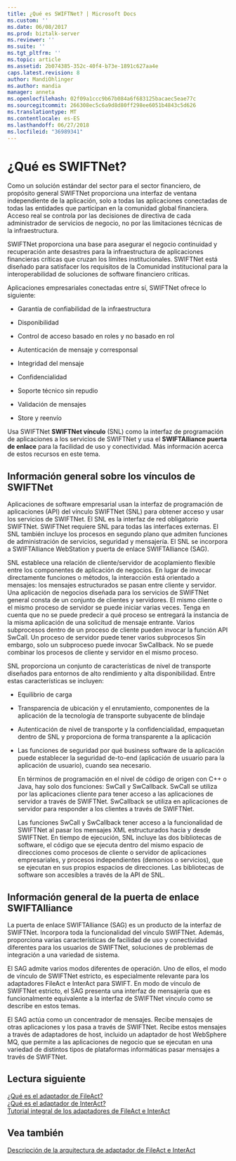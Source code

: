 ```yaml
---
title: ¿Qué es SWIFTNet? | Microsoft Docs
ms.custom: ''
ms.date: 06/08/2017
ms.prod: biztalk-server
ms.reviewer: ''
ms.suite: ''
ms.tgt_pltfrm: ''
ms.topic: article
ms.assetid: 2b074385-352c-40f4-b73e-1891c627aa4e
caps.latest.revision: 8
author: MandiOhlinger
ms.author: mandia
manager: anneta
ms.openlocfilehash: 02f09a1ccc9b67b084a6f683125bacaec5eae77c
ms.sourcegitcommit: 266308ec5c6a9d8d80ff298ee6051b4843c5d626
ms.translationtype: MT
ms.contentlocale: es-ES
ms.lasthandoff: 06/27/2018
ms.locfileid: "36989341"
---
```

# <a name="what-is-swiftnet"></a>¿Qué es SWIFTNet?
Como un solución estándar del sector para el sector financiero, de propósito general SWIFTNet proporciona una interfaz de ventana independiente de la aplicación, solo a todas las aplicaciones conectadas de todas las entidades que participan en la comunidad global financiera. Acceso real se controla por las decisiones de directiva de cada administrador de servicios de negocio, no por las limitaciones técnicas de la infraestructura.  
  
 SWIFTNet proporciona una base para asegurar el negocio continuidad y recuperación ante desastres para la infraestructura de aplicaciones financieras críticas que cruzan los límites institucionales. SWIFTNet está diseñado para satisfacer los requisitos de la Comunidad institucional para la interoperabilidad de soluciones de software financiero críticas.  
  
 Aplicaciones empresariales conectadas entre sí, SWIFTNet ofrece lo siguiente:  
  
-   Garantía de confiabilidad de la infraestructura  
  
-   Disponibilidad  
  
-   Control de acceso basado en roles y no basado en rol  
  
-   Autenticación de mensaje y corresponsal  
  
-   Integridad del mensaje  
  
-   Confidencialidad  
  
-   Soporte técnico sin repudio  
  
-   Validación de mensajes  
  
-   Store y reenvío  

Usa SWIFTNet **SWIFTNet vínculo** (SNL) como la interfaz de programación de aplicaciones a los servicios de SWIFTNet y usa el **SWIFTAlliance puerta de enlace** para la facilidad de uso y conectividad. Más información acerca de estos recursos en este tema.

## <a name="swiftnet-link-overview"></a>Información general sobre los vínculos de SWIFTNet

Aplicaciones de software empresarial usan la interfaz de programación de aplicaciones (API) del vínculo SWIFTNet (SNL) para obtener acceso y usar los servicios de SWIFTNet. El SNL es la interfaz de red obligatorio SWIFTNet. SWIFTNet requiere SNL para todas las interfaces externas. El SNL también incluye los procesos en segundo plano que admiten funciones de administración de servicios, seguridad y mensajería. El SNL se incorpora a SWIFTAlliance WebStation y puerta de enlace SWIFTAlliance (SAG).  
  
 SNL establece una relación de cliente/servidor de acoplamiento flexible entre los componentes de aplicación de negocios. En lugar de invocar directamente funciones o métodos, la interacción está orientado a mensajes: los mensajes estructurados se pasan entre cliente y servidor. Una aplicación de negocios diseñada para los servicios de SWIFTNet general consta de un conjunto de clientes y servidores. El mismo cliente o el mismo proceso de servidor se puede iniciar varias veces. Tenga en cuenta que no se puede predecir a qué proceso se entregará la instancia de la misma aplicación de una solicitud de mensaje entrante. Varios subprocesos dentro de un proceso de cliente pueden invocar la función API SwCall. Un proceso de servidor puede tener varios subprocesos Sin embargo, solo un subproceso puede invocar SwCallback. No se puede combinar los procesos de cliente y servidor en el mismo proceso.  
  
 SNL proporciona un conjunto de características de nivel de transporte diseñados para entornos de alto rendimiento y alta disponibilidad. Entre estas características se incluyen:  
  
- Equilibrio de carga  
  
- Transparencia de ubicación y el enrutamiento, componentes de la aplicación de la tecnología de transporte subyacente de blindaje  
  
- Autenticación de nivel de transporte y la confidencialidad, empaquetan dentro de SNL y proporciona de forma transparente a la aplicación  
  
- Las funciones de seguridad por qué business software de la aplicación puede establecer la seguridad de-to-end (aplicación de usuario para la aplicación de usuario), cuando sea necesario.  
  
  En términos de programación en el nivel de código de origen con C++ o Java, hay solo dos funciones: SwCall y SwCallback. SwCall se utiliza por las aplicaciones cliente para tener acceso a las aplicaciones de servidor a través de SWIFTNet. SwCallback se utiliza en aplicaciones de servidor para responder a los clientes a través de SWIFTNet.  
  
  Las funciones SwCall y SwCallback tener acceso a la funcionalidad de SWIFTNet al pasar los mensajes XML estructurados hacia y desde SWIFTNet. En tiempo de ejecución, SNL incluye las dos bibliotecas de software, el código que se ejecuta dentro del mismo espacio de direcciones como procesos de cliente o servidor de aplicaciones empresariales, y procesos independientes (demonios o servicios), que se ejecutan en sus propios espacios de direcciones. Las bibliotecas de software son accesibles a través de la API de SNL.  

## <a name="swiftalliance-gateway-overview"></a>Información general de la puerta de enlace SWIFTAlliance
  
La puerta de enlace SWIFTAlliance (SAG) es un producto de la interfaz de SWIFTNet. Incorpora toda la funcionalidad del vínculo SWIFTNet. Además, proporciona varias características de facilidad de uso y conectividad diferentes para los usuarios de SWIFTNet, soluciones de problemas de integración a una variedad de sistema.  
  
 El SAG admite varios modos diferentes de operación. Uno de ellos, el modo de vínculo de SWIFTNet estricto, es especialmente relevante para los adaptadores FileAct e InterAct para SWIFT. En modo de vínculo de SWIFTNet estricto, el SAG presenta una interfaz de mensajería que es funcionalmente equivalente a la interfaz de SWIFTNet vínculo como se describe en estos temas.  
  
 El SAG actúa como un concentrador de mensajes. Recibe mensajes de otras aplicaciones y los pasa a través de SWIFTNet. Recibe estos mensajes a través de adaptadores de host, incluido un adaptador de host WebSphere MQ, que permite a las aplicaciones de negocio que se ejecutan en una variedad de distintos tipos de plataformas informáticas pasar mensajes a través de SWIFTNet.  
 
 ## <a name="next-reading"></a>Lectura siguiente
 
 [¿Qué es el adaptador de FileAct?](../../adapters-and-accelerators/fileact-interact/what-is-the-fileact-adapter.md)  
 [¿Qué es el adaptador de InterAct?](../../adapters-and-accelerators/fileact-interact/what-is-the-interact-adapter.md)  
 [Tutorial integral de los adaptadores de FileAct e InterAct](../../adapters-and-accelerators/fileact-interact/biztalk-fileact-and-interact-adapters-end-to-end-tutorial.md)
 
 ## <a name="see-also"></a>Vea también
 [Descripción de la arquitectura de adaptador de FileAct e InterAct](../../adapters-and-accelerators/fileact-interact/understanding-fileact-and-interact-adapter-architecture.md)